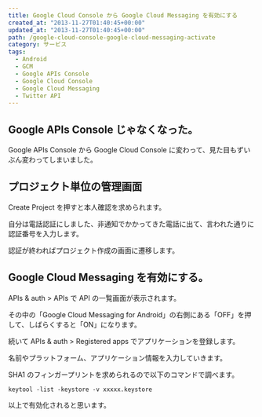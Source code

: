 ```yaml
---
title: Google Cloud Console から Google Cloud Messaging を有効にする
created_at: "2013-11-27T01:40:45+00:00"
updated_at: "2013-11-27T01:40:45+00:00"
path: /google-cloud-console-google-cloud-messaging-activate
category: サービス
tags:
  - Android
  - GCM
  - Google APIs Console
  - Google Cloud Console
  - Google Cloud Messaging
  - Twitter API
---
```


## Google APIs Console じゃなくなった。

Google APIs Console から Google Cloud Console に変わって、見た目もずいぶん変わってしまいました。

## プロジェクト単位の管理画面

Create Project を押すと本人確認を求められます。

自分は電話認証にしました、非通知でかかってきた電話に出て、言われた通りに認証番号を入力します。

<!--more-->

認証が終わればプロジェクト作成の画面に遷移します。

## Google Cloud Messaging を有効にする。

APIs & auth > APIs で API の一覧画面が表示されます。

その中の「Google Cloud Messaging for Android」の右側にある「OFF」を押して、しばらくすると「ON」になります。

続いて APIs & auth > Registered apps でアプリケーションを登録します。

名前やプラットフォーム、アプリケーション情報を入力していきます。

SHA1 のフィンガープリントを求められるので以下のコマンドで調べます。

```
keytool -list -keystore -v xxxxx.keystore
```

以上で有効化されると思います。
